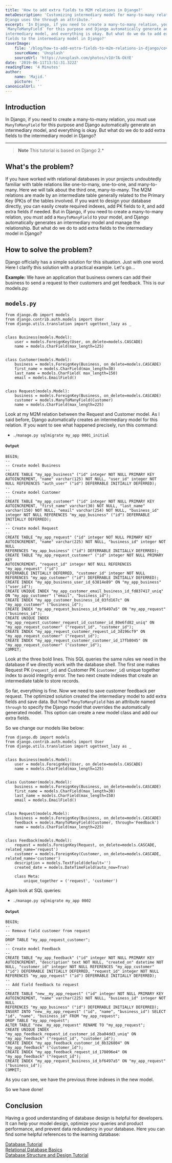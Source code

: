 ```yaml
---
title: 'How to add extra fields to M2M relations in Django?'
metaDescription: 'Customizing intermediary model for many-to-many relations in 
Django uses the through an attribute.'
excerpt: 'In Django, if you need to create a many-to-many relation, you must use
`ManyToManyField` for this purpose and Django automatically generate an
intermediary model, and everything is okay. But what do we do to add extra 
fields to the intermediary model in Django?'
coverImage:
    file: '/blog/how-to-add-extra-fields-to-m2m-relations-in-django/cover.jpg'
    sourceName: 'Unsplash'
    sourceUrl: 'https://unsplash.com/photos/v1Ur7A-OkYE'
date: '2019-06-11T13:51:31.322Z'
readingTime: '4 Minutes'
author:
    name: 'Majid.'
    picture: ''
canonicalUrl: ''
---
```


Introduction
------------
In Django, if you need to create a many-to-many relation, you must use
`ManyToManyField` for this purpose and Django automatically generate an
intermediary model, and everything is okay. But what do we do to add extra 
fields to the intermediary model in Django?

---
> **Note**
> This tutorial is based on Django 2.*

What's the problem?
-------------------
If you have worked with relational databases in your projects undoubtedly
familiar with table relations like one-to-many, one-to-one, and many-to-many.
Here we will talk about the third one, many-to-many. The M2M relations are made
by an intermediate table generally related to the Primary Key (PK)s
of the tables involved. If you want to design your database directly, you can
easily create required indexes, add PK fields to it, and add extra
fields if needed. But in Django, if you need to create a many-to-many
relation, you must add a `ManyToManyField` to your model, and Django
automatically generates an intermediary model and manage the relationship. But
what do we do to add extra fields to the intermediary model in Django?

How to solve the problem?
-------------------------
Django officially has a simple solution for this situation. Just with one
word. Here I clarify this solution with a practical example.
Let's go...

**Example:**
We have an application that business owners can add their business to send a 
request to their customers and get feedback. This is our models.py:

`models.py`
----------

```
from django.db import models
from django.contrib.auth.models import User
from django.utils.translation import ugettext_lazy as _


class Business(models.Model):
    user = models.ForeignKey(User, on_delete=models.CASCADE)
    name = models.CharField(max_length=125)


class Customer(models.Model):
    business = models.ForeignKey(Business, on_delete=models.CASCADE)
    first_name = models.CharField(max_length=30)
    last_name = models.CharField( max_length=150)
    email = models.EmailField()


class Request(models.Model):
    business = models.ForeignKey(Business, on_delete=models.CASCADE)
    customer = models.ManyToManyField(Customer)
    name = models.CharField(max_length=225)
```

Look at my M2M relation between the Request and Customer model. As I said 
before, Django automatically creates an intermediary model for this relation. 
If you want to see what happened precisely, run this command:

-     ./manage.py sqlmigrate my_app 0001_initial

#### `Output`

```
BEGIN;
--
-- Create model Business
--
CREATE TABLE "my_app_business" ("id" integer NOT NULL PRIMARY KEY AUTOINCREMENT, "name" varchar(125) NOT NULL, "user_id" integer NOT NULL REFERENCES "auth_user" ("id") DEFERRABLE INITIALLY DEFERRED);
--
-- Create model Customer
--
CREATE TABLE "my_app_customer" ("id" integer NOT NULL PRIMARY KEY AUTOINCREMENT, "first_name" varchar(30) NOT NULL, "last_name" varchar(150) NOT NULL, "email" varchar(254) NOT NULL, "business_id" integer NOT NULL REFERENCES "my_app_business" ("id") DEFERRABLE INITIALLY DEFERRED);
--
-- Create model Request
--
CREATE TABLE "my_app_request" ("id" integer NOT NULL PRIMARY KEY
AUTOINCREMENT, "name" varchar(225) NOT NULL, "business_id" integer NOT NULL
REFERENCES "my_app_business" ("id") DEFERRABLE INITIALLY DEFERRED);
CREATE TABLE "my_app_request_customer" ("id" integer NOT NULL PRIMARY KEY
AUTOINCREMENT, "request_id" integer NOT NULL REFERENCES "my_app_request" ("id")
DEFERRABLE INITIALLY DEFERRED, "customer_id" integer NOT NULL REFERENCES "my_app_customer" ("id") DEFERRABLE INITIALLY DEFERRED);
CREATE INDEX "my_app_business_user_id_63814e89" ON "my_app_business" ("user_id");
CREATE UNIQUE INDEX "my_app_customer_email_business_id_fd837417_uniq" ON "my_app_customer" ("email", "business_id");
CREATE INDEX "my_app_customer_business_id_03fd167c" ON "my_app_customer" ("business_id");
CREATE INDEX "my_app_request_business_id_bf6497a5" ON "my_app_request" ("business_id");
CREATE UNIQUE INDEX "my_app_request_customer_request_id_customer_id_80e6fd82_uniq" ON "my_app_request_customer" ("request_id", "customer_id");
CREATE INDEX "my_app_request_customer_request_id_3d196cf9" ON "my_app_request_customer" ("request_id");
CREATE INDEX "my_app_request_customer_customer_id_17fb8045" ON "my_app_request_customer" ("customer_id");
COMMIT;
```

Look at the three bold lines. This SQL queries the same rules we need 
in the database if we directly work with the database shell. The first one 
makes Request PK (`request_id`) and Customer PK (`customer_id`) unique 
together index to avoid integrity error. The two next create indexes that 
create an intermediate table to store records.

So far, everything is fine. Now we need to save customer feedback per request.
The optimized solution created the intermediary model to add extra
fields and save data. But how? `ManyToManyField` has an attribute
named `through` to specify the Django model that overrides the automatically
generated model. This option can create a new model class and add our
extra fields.

So we change our models like below:

```
from django.db import models
from django.contrib.auth.models import User
from django.utils.translation import ugettext_lazy as _


class Business(models.Model):
    user = models.ForeignKey(User, on_delete=models.CASCADE)
    name = models.CharField(max_length=125)


class Customer(models.Model):
    business = models.ForeignKey(Business, on_delete=models.CASCADE)
    first_name = models.CharField(max_length=30)
    last_name = models.CharField(max_length=150)
    email = models.EmailField()


class Request(models.Model):
    business = models.ForeignKey(Business, on_delete=models.CASCADE)
    feedback = models.ManyToManyField(Customer, through='Feedback')
    name = models.CharField(max_length=225)


class Feedback(models.Model):
    request = models.ForeignKey(Request, on_delete=models.CASCADE, related_name='request')
    customer = models.ForeignKey(Customer, on_delete=models.CASCADE, related_name='customer')
    description = models.TextField(default='')
    created_date = models.DateTimeField(auto_now=True)

    class Meta:
        unique_together = ('request', 'customer')
```

Again look at SQL queries:

-     ./manage.py sqlmigrate my_app 0002

#### `Output`

```
BEGIN;
--
-- Remove field customer from request
--
DROP TABLE "my_app_request_customer";
--
-- Create model Feedback
--
CREATE TABLE "my_app_feedback" ("id" integer NOT NULL PRIMARY KEY AUTOINCREMENT, "description" text NOT NULL, "created_on" datetime NOT NULL, "customer_id" integer NOT NULL REFERENCES "my_app_customer" ("id") DEFERRABLE INITIALLY DEFERRED, "request_id" integer NOT NULL REFERENCES "my_app_request" ("id") DEFERRABLE INITIALLY DEFERRED);
--
-- Add field feedback to request
--
CREATE TABLE "new__my_app_request" ("id" integer NOT NULL PRIMARY KEY
AUTOINCREMENT, "name" varchar(225) NOT NULL, "business_id" integer NOT NULL
REFERENCES "my_app_business" ("id") DEFERRABLE INITIALLY DEFERRED);
INSERT INTO "new__my_app_request" ("id", "name", "business_id") SELECT "id", "name", "business_id" FROM "my_app_request";
DROP TABLE "my_app_request";
ALTER TABLE "new__my_app_request" RENAME TO "my_app_request";
CREATE UNIQUE INDEX "my_app_feedback_request_id_customer_id_2ba04dd3_uniq" ON "my_app_feedback" ("request_id", "customer_id");
CREATE INDEX "my_app_feedback_customer_id_8b326804" ON "my_app_feedback" ("customer_id");
CREATE INDEX "my_app_feedback_request_id_178096e4" ON "my_app_feedback" ("request_id");
CREATE INDEX "my_app_request_business_id_bf6497a5" ON "my_app_request" ("business_id");
COMMIT;
```

As you can see, we have the previous three indexes in the new model.

So we have done!

Conclusion
----------
Having a good understanding of database design is helpful for developers. It
can help your model design, optimize your queries and product
performance, and prevent data redundancy in your database. Here you can find
some helpful references to the learning database:

[Database Tutorial](https://www.quackit.com/database/tutorial/ 'Database Tutorial')\
[Relational Database Basics](https://www.webucator.com/tutorial/learn-sql/relational-database-basics.cfm 'Relational Database Basics')\
[Database Structure and Design Tutorial](https://www.lucidchart.com/pages/database-diagram/database-design 'Database Structure and Design Tutorial')
